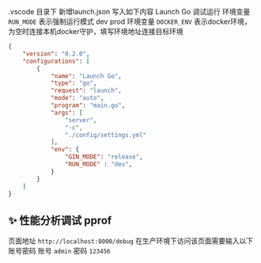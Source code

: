 .vscode 目录下 新增launch.json 写入如下内容
Launch Go 调试运行
环境变量 `RUN_MODE`    表示强制运行模式  dev prod 
环境变量 `DOCKER_ENV`  表示docker环境，为空时连接本机docker守护，填写环境地址连接目标环境
``` json 
{
    "version": "0.2.0",
    "configurations": [
        {
            "name": "Launch Go",
            "type": "go",
            "request": "launch",
            "mode": "auto",
            "program": "main.go",
            "args": [
                "server",
                "-c",
                "./config/settings.yml"
            ],
            "env": {
                "GIN_MODE": "release",
                "RUN_MODE" : "dev",
            }
        }
    ]
}
```

## ✨ 性能分析调试 pprof
页面地址 `http://localhost:8000/debug`
在生产环境下访问该页面需要输入以下账号密码
账号 `admin`
密码 `123456`